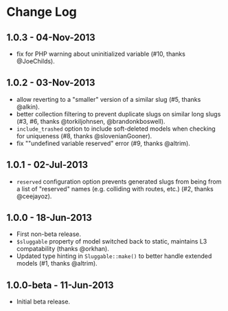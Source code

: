 # Change Log


## 1.0.3 - 04-Nov-2013

- fix for PHP warning about uninitialized variable (#10, thanks @JoeChilds).


## 1.0.2 - 03-Nov-2013

- allow reverting to a "smaller" version of a similar slug (#5, thanks @alkin).
- better collection filtering to prevent duplicate slugs on similar long slugs (#3, #6, thanks @torkiljohnsen, @brandonkboswell).
- `include_trashed` option to include soft-deleted models when checking for uniqueness (#8, thanks @slovenianGooner).
- fix ""undefined variable reserved" error (#9, thanks @altrim).


## 1.0.1 - 02-Jul-2013

- `reserved` configuration option prevents generated slugs from being from a list of
  "reserved" names (e.g. colliding with routes, etc.) (#2, thanks @ceejayoz).


## 1.0.0 - 18-Jun-2013

- First non-beta release.
- `$sluggable` property of model switched back to static, maintains L3 compatability (thanks @orkhan).
- Updated type hinting in `Sluggable::make()` to better handle extended models (#1, thanks @altrim).


## 1.0.0-beta - 11-Jun-2013

- Initial beta release.
